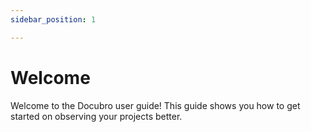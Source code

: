 ```yaml
---
sidebar_position: 1

---
```

# Welcome

Welcome to the Docubro user guide! This guide shows you how to get started on observing your projects better.
